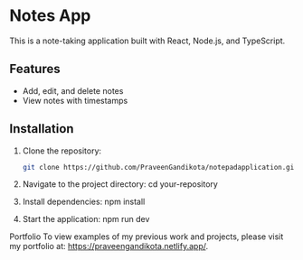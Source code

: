 # Notes App

This is a note-taking application built with React, Node.js, and TypeScript.

## Features

- Add, edit, and delete notes
- View notes with timestamps

## Installation

1. Clone the repository:
   ```bash
   git clone https://github.com/PraveenGandikota/notepadapplication.git

2. Navigate to the project directory:
    cd your-repository

3. Install dependencies:
    npm install

4. Start the application:
    npm run dev


Portfolio
To view examples of my previous work and projects, please visit my portfolio at: https://praveengandikota.netlify.app/.